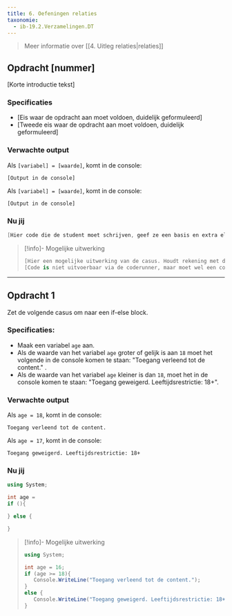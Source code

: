 ```yaml
---
title: 6. Oefeningen relaties
taxonomie:
  - ib-19.2.Verzamelingen.DT
---
```


> Meer informatie over [[4. Uitleg relaties|relaties]]

## Opdracht [nummer]
[Korte introductie tekst]

### Specificaties
- [Eis waar de opdracht aan moet voldoen, duidelijk geformuleerd]
- [Tweede eis waar de opdracht aan moet voldoen, duidelijk geformuleerd]

### Verwachte output
Als `[variabel] = [waarde]`, komt in de console:
```
[Output in de console]
```
Als `[variabel] = [waarde]`, komt in de console:
```
[Output in de console]
```

### Nu jij
``` csharp runner
[Hier code die de student moet schrijven, geef ze een basis en extra elementen zoals Usings al. Opdracht 1 meer geven, opdracht 10 minder]
``` 

> [!info]- Mogelijke uitwerking
> ``` csharp
> [Hier een mogelijke uitwerking van de casus. Houdt rekening met de lesstof die al zijn gegeven en dat het duidelijk genoeg is]
> [Code is niet uitvoerbaar via de coderunner, maar moet wel een codeblock zijn]
> ```

---
## Opdracht 1
Zet de volgende casus om naar een if-else block.

### Specificaties:
- Maak een variabel `age` aan.
- Als de waarde van het variabel `age` groter of gelijk is aan `18` moet het volgende in de console komen te staan: "Toegang verleend tot de content." .
- Als de waarde van het variabel `age` kleiner is dan `18`, moet het in de console komen te staan: "Toegang geweigerd. Leeftijdsrestrictie: 18+".

### Verwachte output
Als `age = 18`, komt in de console:
```
Toegang verleend tot de content.
```
Als `age = 17`, komt in de console:
```
Toegang geweigerd. Leeftijdsrestrictie: 18+
```

### Nu jij
```csharp runner
using System;

int age = 
if (){

} else {

}
``` 

> [!info]- Mogelijke uitwerking
> ``` csharp
> using System;
> 
> int age = 16;
> if (age >= 18){
>    Console.WriteLine("Toegang verleend tot de content.");
> }
> else {
>    Console.WriteLine("Toegang geweigerd. Leeftijdsrestrictie: 18+");
>}
> ```
